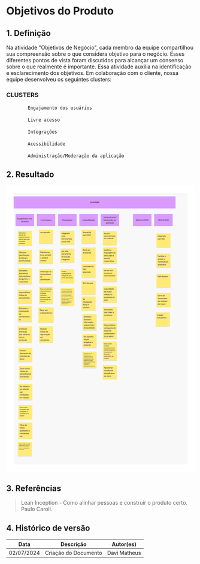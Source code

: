 # Objetivos do Produto

## 1. Definição
Na atividade "Objetivos de Negócio", cada membro da equipe compartilhou sua compreensão sobre o que considera objetivo para o negócio. Esses diferentes pontos de vista foram discutidos para alcançar um consenso sobre o que realmente é importante. Essa atividade auxilia na identificação e esclarecimento dos objetivos. Em colaboração com o cliente, nossa equipe desenvolveu os seguintes clusters:


### CLUSTERS

            Engajamento dos usuários

            Livre acesso

            Integrações

            Acessibilidade

            Administração/Moderação da aplicação 


## 2. Resultado

![Objetivos do Produto](../assets/lean/objeitvos_produto.png)


## 3. Referências

> Lean Inception - Como alinhar pessoas e construir o produto certo. Paulo Caroli.

## 4. Histórico de versão

|**Data**|**Descrição**|**Autor(es)**|
|--------|-------------|--------------|
|02/07/2024| Criação do Documento | Davi Matheus |
